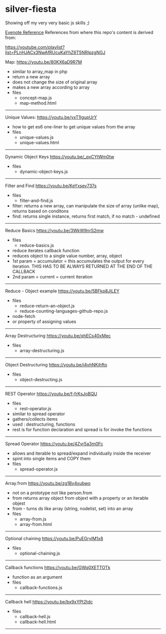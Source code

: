 # silver-fiesta
Showing off my very very basic js skills ;) 

[Evenote Reference](https://www.evernote.com/shard/s343/sh/e17c1404-9836-6c39-8145-be3f3fecd4a4/edbe46d20a3303c3280142ff1e0286e0)
References from where this repo's content is derived from:

https://youtube.com/playlist?list=PLnHJACx3NwAfRUcuKaYhZ6T5NRIpzgNGJ

Map:
https://youtu.be/80KX6aD9R7M
- similar to array_map in php
- return a new array
- does not change the size of original array
- makes a new array according to array
- files
	- concept-map.js
	- map-method.html
---
Unique Values:
https://youtu.be/yxT1lgupUrY
- how to get es6 one-liner to get unique values from the array
- files
	- unique-values.js
	- unique-values.html
---
Dynamic Object Keys
https://youtu.be/_qxCYtWm0tw
- files
	- dynamic-object-keys.js
---
Filter and Find
https://youtu.be/KeYxsev737s
- files
	- filter-and-find.js
- filter: returns a new array, can manipulate the size of array (unlike map), returns based on conditons
- find: returns single instance, returns first match, if no match - undefined
---
Reduce Basics
https://youtu.be/3WkW9nrS2mw
- files
	- reduce-basics.js
- reduce iterates callback function
- reduces object to a single value number, array, object
- 1st param = accumulator =  this accumulates the output for every iteration. THIS HAS TO BE ALWAYS RETURNED AT THE END OF THE CALLBACK
- 2nd param = current = current iteration
---
Reduce - Object example
https://youtu.be/5BFkp8JjLEY
- files
	- reduce-return-an-object.js
	- reduce-counting-languages-github-repo.js
- node-fetch
- or property of assigning values
---
Array Destructuring
https://youtu.be/qhECs40xMec
- files
	- array-destructuring.js
---
Object Destructuring
https://youtu.be/i4vhNKihfto
- files
	- object-destructing.js
---
REST Operator
https://youtu.be/f-frKsJoBQU
- files 
	- rest-operator.js
- similar to spread operator
- gathers/collects items
- used : destructuring, functions
- rest is for function declaration and spread is for invoke the functions
---
Spread Operator
https://youtu.be/4Zyr5a3m0Fc
- allows and iterable to spread/expand individually inside the receiver
- spint into single items and COPY them
- files
	- spread-operator.js
---
Array.from
https://youtu.be/zg1Bv4xubwo
- not on a prototype not like person.from
- from returns array object from objext with a property or an iterable objest
- from - turns ds like array (string, nodelist, set) into an array
- files
	- array-from.js
	- array-from.html
---
Optional chaining
https://youtu.be/PuEGrylM1x8
- files
	- optional-chaining.js
---
Callback functions
https://youtu.be/GWq0XETTOTk
- function as an argument
- files
	- callback-functions.js
---
Callback hell
https://youtu.be/bx9xYPt2tdc
- files
	- callback-hell.js
	- callback-hell.html
---

